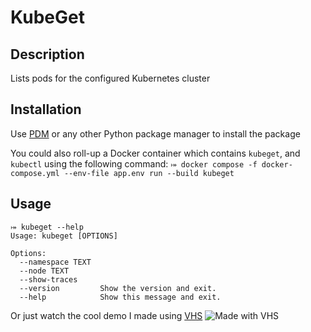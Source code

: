 # KubeGet

## Description
Lists pods for the configured Kubernetes cluster

## Installation
Use [PDM](https://github.com/pdm-project/pdm) or any other Python package manager to install the package

You could also roll-up a Docker container which contains `kubeget`, and `kubectl` using the following command:
`
⤅ docker compose -f docker-compose.yml --env-file app.env run --build kubeget
`

## Usage

```
⤅ kubeget --help
Usage: kubeget [OPTIONS]

Options:
  --namespace TEXT
  --node TEXT
  --show-traces
  --version         Show the version and exit.
  --help            Show this message and exit.

```

Or just watch the cool demo I made using [VHS](https://github.com/charmbracelet/vhs)
![Made with VHS](https://vhs.charm.sh/vhs-CTkiGV0A4paCy9NgmKu7q.gif)
